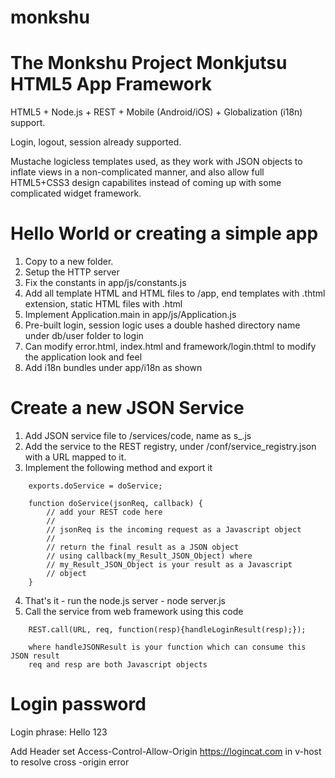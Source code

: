 # monkshu
The Monkshu Project
Monkjutsu HTML5 App Framework
=============================
HTML5 + Node.js + REST + Mobile (Android/iOS) + Globalization (i18n) support.

Login, logout, session already supported.

Mustache logicless templates used, as they work with JSON objects to inflate views in a non-complicated manner,
and also allow full HTML5+CSS3 design capabilites instead of coming up with some complicated widget framework.

Hello World or creating a simple app
====================================
1. Copy to a new folder.
2. Setup the HTTP server 
3. Fix the constants in app/js/constants.js
4. Add all template HTML and HTML files to /app, end templates with .thtml extension, static HTML files with .html
5. Implement Application.main in app/js/Application.js
6. Pre-built login, session logic uses a double hashed directory name under db/user folder to login
7. Can modify error.html, index.html and framework/login.thtml to modify the application look and feel
8. Add i18n bundles under app/i18n as shown

Create a new JSON Service
=========================
1. Add JSON service file to /services/code, name as s_<purpose of the service>.js
2. Add the service to the REST registry, under /conf/service_registry.json with a URL mapped to it.
3. Implement the following method and export it
```
	exports.doService = doService;

	function doService(jsonReq, callback) {
		// add your REST code here
		//
		// jsonReq is the incoming request as a Javascript object 
		//
		// return the final result as a JSON object 
		// using callback(my_Result_JSON_Object) where
		// my_Result_JSON_Object is your result as a Javascript
		// object
	}
```
4. That's it - run the node.js server - node server.js
5. Call the service from web framework using this code
```
	REST.call(URL, req, function(resp){handleLoginResult(resp);});
	
	where handleJSONResult is your function which can consume this JSON result
	req and resp are both Javascript objects
```
Login password
==============
Login phrase: Hello 123

Add Header set Access-Control-Allow-Origin https://logincat.com in v-host to resolve cross -origin error


